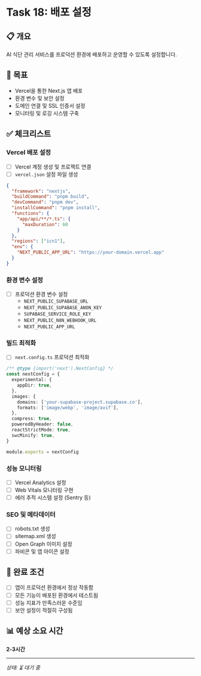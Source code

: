# Task 18: 배포 설정

## 📋 개요
AI 식단 관리 서비스를 프로덕션 환경에 배포하고 운영할 수 있도록 설정합니다.

## 🎯 목표
- Vercel을 통한 Next.js 앱 배포
- 환경 변수 및 보안 설정
- 도메인 연결 및 SSL 인증서 설정
- 모니터링 및 로깅 시스템 구축

## ✅ 체크리스트

### Vercel 배포 설정
- [ ] Vercel 계정 생성 및 프로젝트 연결
- [ ] `vercel.json` 설정 파일 생성
```json
{
  "framework": "nextjs",
  "buildCommand": "pnpm build",
  "devCommand": "pnpm dev",
  "installCommand": "pnpm install",
  "functions": {
    "app/api/**/*.ts": {
      "maxDuration": 60
    }
  },
  "regions": ["icn1"],
  "env": {
    "NEXT_PUBLIC_APP_URL": "https://your-domain.vercel.app"
  }
}
```

### 환경 변수 설정
- [ ] 프로덕션 환경 변수 설정
  - `NEXT_PUBLIC_SUPABASE_URL`
  - `NEXT_PUBLIC_SUPABASE_ANON_KEY`
  - `SUPABASE_SERVICE_ROLE_KEY`
  - `NEXT_PUBLIC_N8N_WEBHOOK_URL`
  - `NEXT_PUBLIC_APP_URL`

### 빌드 최적화
- [ ] `next.config.ts` 프로덕션 최적화
```typescript
/** @type {import('next').NextConfig} */
const nextConfig = {
  experimental: {
    appDir: true,
  },
  images: {
    domains: ['your-supabase-project.supabase.co'],
    formats: ['image/webp', 'image/avif'],
  },
  compress: true,
  poweredByHeader: false,
  reactStrictMode: true,
  swcMinify: true,
}

module.exports = nextConfig
```

### 성능 모니터링
- [ ] Vercel Analytics 설정
- [ ] Web Vitals 모니터링 구현
- [ ] 에러 추적 시스템 설정 (Sentry 등)

### SEO 및 메타데이터
- [ ] robots.txt 생성
- [ ] sitemap.xml 생성
- [ ] Open Graph 이미지 설정
- [ ] 파비콘 및 앱 아이콘 설정

## 📝 완료 조건
- [ ] 앱이 프로덕션 환경에서 정상 작동함
- [ ] 모든 기능이 배포된 환경에서 테스트됨
- [ ] 성능 지표가 만족스러운 수준임
- [ ] 보안 설정이 적절히 구성됨

## 📊 예상 소요 시간
**2-3시간**

---
*상태: ⏳ 대기 중*
